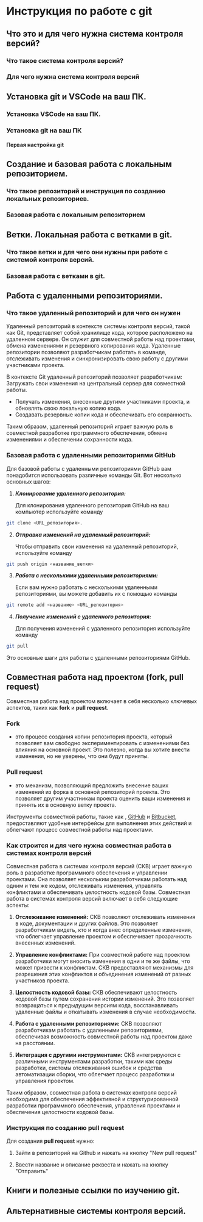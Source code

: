 # Инструкция по работе с git

## Что это и для чего нужна система контроля версий?

### Что такое система контроля версий?

### Для чего нужна система контроля версий

## Установка git и VSCode на ваш ПК.

### Установка VSCode на ваш ПК.

### Установка git на ваш ПК

#### Первая настройка git

## Создание и базовая работа с локальным репозиторием.

### Что такое репозиторий и инструкция по созданию локальных репозиториев.

### Базовая работа с локальным репозиторием

## Ветки. Локальная работа с ветками в git.

### Что такое ветки и для чего они нужны при работе с системой контроля версий.

### Базовая работа с ветками в git.

## Работа с удаленными репозиториями.

### Что такое удаленный репозиторий и для чего он нужен

Удаленный репозиторий в контексте системы контроля версий, такой как Git, представляет собой хранилище кода, которое расположено на удаленном сервере. Он служит для совместной работы над проектами, обмена изменениями и резервного копирования кода. Удаленные репозитории позволяют разработчикам работать в команде, отслеживать изменения и синхронизировать свою работу с другими участниками проекта.

В контексте Git удаленный репозиторий позволяет разработчикам:
Загружать свои изменения на центральный сервер для совместной работы.

* Получать изменения, внесенные другими участниками проекта, и обновлять свою локальную копию кода.
* Создавать резервные копии кода и обеспечивать его сохранность.

Таким образом, удаленный репозиторий играет важную роль в совместной разработке программного обеспечения, обмене изменениями и обеспечении сохранности кода.

### Базовая работа с удаленными репозиториями GitHub

Для базовой работы с удаленными репозиториями GitHub вам понадобится использовать различные команды Git. Вот несколько основных шагов:

1. ***Клонирование удаленного репозитория:*** 

	Для клонирования удаленного репозитория GitHub на ваш компьютер используйте команду 
```sh
git clone <URL_репозитория>.
```
2. ***Отправка изменений на удаленный репозиторий:*** 

	Чтобы отправить свои изменения на удаленный репозиторий, используйте команду 
```sh
git push origin <название_ветки>
```

3. ***Работа с несколькими удаленными репозиториями:***

	 Если вам нужно работать с несколькими удаленными репозиториями, вы можете добавить их с помощью команды
```sh
git remote add <название> <URL_репозитория>
```
4. ***Получение изменений с удаленного репозитория:*** 

	Для получения изменений с удаленного репозитория используйте команду
```sh
git pull
```
Это основные шаги для работы с удаленными репозиториями GitHub.

## Совместная работа над проектом (fork, pull request)

Совместная работа над проектом включает в себя несколько ключевых аспектов, таких как **fork** и **pull request**.

### Fork 
- это процесс создания копии репозитория проекта, который позволяет вам свободно экспериментировать с изменениями без влияния на основной проект. Это полезно, когда вы хотите внести изменения, но не уверены, что они будут приняты.
### Pull request 
- это механизм, позволяющий предложить внесение ваших изменений из форка в основной репозиторий проекта. Это позволяет другим участникам проекта оценить ваши изменения и принять их в основную ветку проекта.

Инструменты совместной работы, такие как , [GitHub](https://github.com) и [Bitbucket](https://bitbucket.org), предоставляют удобные интерфейсы для выполнения этих действий и облегчают процесс совместной работы над проектами.

### Как строится и для чего нужна совместная работа в системах контроля версий

Совместная работа в системах контроля версий (СКВ) играет важную роль в разработке программного обеспечения и управлении проектами. Она позволяет нескольким разработчикам работать над одним и тем же кодом, отслеживать изменения, управлять конфликтами и обеспечивать целостность кодовой базы. Совместная работа в системах контроля версий включает в себя следующие аспекты:

1. **Отслеживание изменений:** СКВ позволяют отслеживать изменения в коде, документации и других файлов. Это позволяет разработчикам видеть, кто и когда внес определенные изменения, что облегчает управление проектом и обеспечивает прозрачность внесенных изменений.

2. **Управление конфликтами:** При совместной работе над проектом разработчики могут вносить изменения в одни и те же файлы, что может привести к конфликтам. СКВ предоставляют механизмы для разрешения этих конфликтов и объединения изменений от разных участников проекта.

3. **Целостность кодовой базы:** СКВ обеспечивают целостность кодовой базы путем сохранения истории изменений. Это позволяет возвращаться к предыдущим версиям кода, восстанавливать удаленные файлы и откатывать изменения в случае необходимости.

4. **Работа с удаленными репозиториями:** СКВ позволяют разработчикам работать с удаленными репозиториями, обеспечивая возможность совместной работы над проектом даже на расстоянии.

5. **Интеграция с другими инструментами:** СКВ интегрируются с различными инструментами разработки, такими как среды разработки, системы отслеживания ошибок и средства автоматизации сборки, что облегчает процесс разработки и управления проектом.

Таким образом, совместная работа в системах контроля версий необходима для обеспечения эффективной и структурированной разработки программного обеспечения, управления проектами и обеспечения целостности кодовой базы.

### Инструкция по созданию pull request

Для создания **pull request** нужно:

1. Зайти в репозиторий на Github и нажать на кнопку "New pull request"

2. Ввести название и описание реквеста и нажать на кнопку "Отправить"

## Книги и полезные ссылки по изучению git.

## Альтернативные системы контроля версий.
